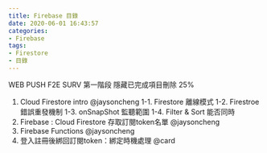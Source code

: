 ```yaml
---
title: Firebase 目錄
date: 2020-06-01 16:43:57
categories: 
- Firebase
tags:
- Firestore
- 目錄
---
```



WEB PUSH F2E SURV
第一階段
隱藏已完成項目刪除
25%
1. Cloud Firestore intro @jaysoncheng
1-1. Firestore 離線模式
1-2. Firestroe 錯誤重發機制
1-3. onSnapShot 監聽範圍
1-4. Filter & Sort 能否同時
2. Firebase : Cloud Firestore 存取訂閱token名單 @jaysoncheng
3. Firebase Functions @jaysoncheng
4. 登入註冊後綁回訂閱token：綁定時機處理 @card
